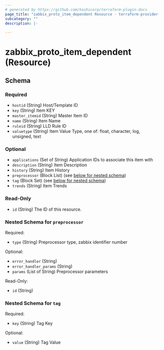 ```yaml
---
# generated by https://github.com/hashicorp/terraform-plugin-docs
page_title: "zabbix_proto_item_dependent Resource - terraform-provider-zabbix"
subcategory: ""
description: |-
  
---
```


# zabbix_proto_item_dependent (Resource)





<!-- schema generated by tfplugindocs -->
## Schema

### Required

- `hostid` (String) Host/Template ID
- `key` (String) Item KEY
- `master_itemid` (String) Master Item ID
- `name` (String) Item Name
- `ruleid` (String) LLD Rule ID
- `valuetype` (String) Item Value Type, one of: float, character, log, unsigned, text

### Optional

- `applications` (Set of String) Application IDs to associate this item with
- `description` (String) Item Description
- `history` (String) Item History
- `preprocessor` (Block List) (see [below for nested schema](#nestedblock--preprocessor))
- `tag` (Block Set) (see [below for nested schema](#nestedblock--tag))
- `trends` (String) Item Trends

### Read-Only

- `id` (String) The ID of this resource.

<a id="nestedblock--preprocessor"></a>
### Nested Schema for `preprocessor`

Required:

- `type` (String) Preprocessor type, zabbix identifier number

Optional:

- `error_handler` (String)
- `error_handler_params` (String)
- `params` (List of String) Preprocessor parameters

Read-Only:

- `id` (String)


<a id="nestedblock--tag"></a>
### Nested Schema for `tag`

Required:

- `key` (String) Tag Key

Optional:

- `value` (String) Tag Value

